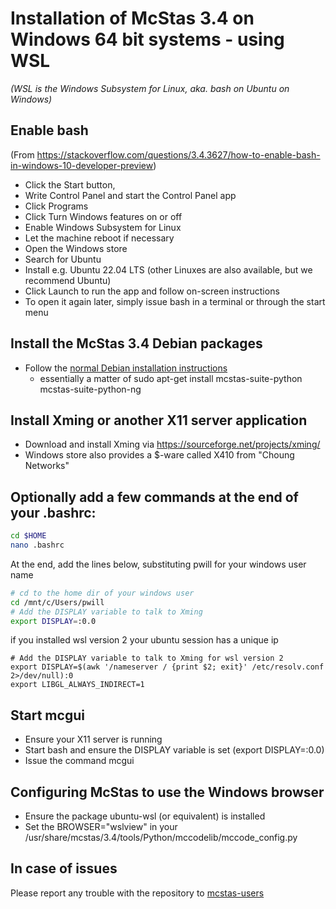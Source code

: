# Installation of McStas 3.4 on Windows 64 bit systems - using WSL
*(WSL is the Windows Subsystem for Linux, aka. bash on Ubuntu on Windows)*


## Enable bash
(From https://stackoverflow.com/questions/3.4.3627/how-to-enable-bash-in-windows-10-developer-preview)
* Click the Start button,
* Write Control Panel and start the Control Panel app
* Click Programs
* Click Turn Windows features on or off
* Enable Windows Subsystem for Linux
* Let the machine reboot if necessary
* Open the Windows store
* Search for Ubuntu
* Install e.g. Ubuntu 22.04 LTS (other Linuxes are also
available, but we recommend Ubuntu)
* Click Launch to run the app and follow on-screen instructions
* To open it again later, simply issue bash in a terminal or through
the start menu

## Install the McStas 3.4 Debian packages
* Follow the
  [normal Debian installation instructions](../../Linux/debian/README.md)
  - essentially a matter of sudo apt-get install mcstas-suite-python mcstas-suite-python-ng

##  Install Xming or another X11 server application
* Download and install Xming via https://sourceforge.net/projects/xming/
* Windows store also provides a $-ware called X410 from "Choung Networks"

## Optionally add a few commands at the end of your .bashrc:
```bash
cd $HOME
nano .bashrc
```
At the end, add the lines below, substituting pwill for  your windows
user name
```bash
# cd to the home dir of your windows user
cd /mnt/c/Users/pwill
# Add the DISPLAY variable to talk to Xming
export DISPLAY=:0.0
```
if you installed wsl version 2 your ubuntu session has a unique ip
```
# Add the DISPLAY variable to talk to Xming for wsl version 2
export DISPLAY=$(awk '/nameserver / {print $2; exit}' /etc/resolv.conf 2>/dev/null):0
export LIBGL_ALWAYS_INDIRECT=1
```

## Start mcgui
* Ensure your X11 server is running
* Start bash and ensure the DISPLAY variable is set (export
DISPLAY=:0.0)
* Issue the command mcgui

## Configuring McStas to use the Windows browser
* Ensure the package ubuntu-wsl (or equivalent) is installed
* Set the BROWSER="wslview" in your /usr/share/mcstas/3.4/tools/Python/mccodelib/mccode_config.py

## In case of issues
Please report any trouble with the repository to [mcstas-users](mailto:mcstas-users@mcstas.org)


